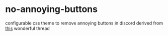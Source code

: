# no-annoying-buttons
configurable css theme to remove annoying buttons in discord
derived from [this](https://gist.github.com/cheesits456/41d659f932b5a574b5dfb9b391a4506e) wonderful thread
